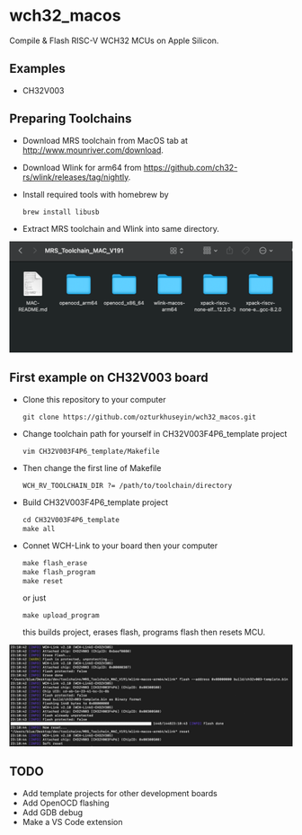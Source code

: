 # wch32_macos
Compile & Flash RISC-V WCH32 MCUs on Apple Silicon.

## Examples
-    CH32V003

## Preparing Toolchains
-   Download MRS toolchain from MacOS tab at http://www.mounriver.com/download.
-   Download Wlink for arm64 from https://github.com/ch32-rs/wlink/releases/tag/nightly.
-   Install required tools with homebrew by 
    
        brew install libusb
-   Extract MRS toolchain and Wlink into same directory.

![](https://github.com/ozturkhuseyin/wch32_macos/blob/main/etc/dr.png "Toolchain directory")

## First example on CH32V003 board
-   Clone this repository to your computer

        git clone https://github.com/ozturkhuseyin/wch32_macos.git

-   Change toolchain path for yourself in CH32V003F4P6_template project
        
        vim CH32V003F4P6_template/Makefile

-   Then change the first line of Makefile

        WCH_RV_TOOLCHAIN_DIR ?= /path/to/toolchain/directory

-   Build CH32V003F4P6_template project

        cd CH32V003F4P6_template
        make all
-   Connet WCH-Link to your board then your computer

        make flash_erase
        make flash_program
        make reset

    or just

        make upload_program

    this builds project, erases flash, programs flash then resets MCU.
    
![](https://github.com/ozturkhuseyin/wch32_macos/blob/main/etc/upload.jpeg "Upload")
  

## TODO
-   Add template projects for other development boards
-   Add OpenOCD flashing
-   Add GDB debug
-   Make a VS Code extension
